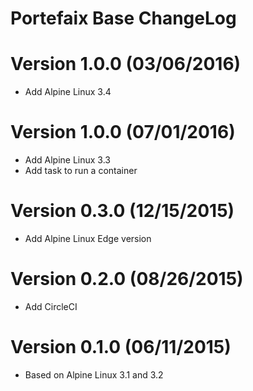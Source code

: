 Portefaix Base ChangeLog
=================================

# Version 1.0.0 (03/06/2016)

- Add Alpine Linux 3.4

# Version 1.0.0 (07/01/2016)

- Add Alpine Linux 3.3
- Add task to run a container 

# Version 0.3.0 (12/15/2015)

- Add Alpine Linux Edge version

# Version 0.2.0 (08/26/2015)

- Add CircleCI 

# Version 0.1.0 (06/11/2015)

- Based on Alpine Linux 3.1 and 3.2
